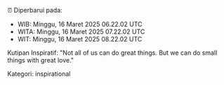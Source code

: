 ⏰ Diperbarui pada:
- WIB: Minggu, 16 Maret 2025 06.22.02 UTC
- WITA: Minggu, 16 Maret 2025 07.22.02 UTC
- WIT: Minggu, 16 Maret 2025 08.22.02 UTC

Kutipan Inspiratif:
"Not all of us can do great things. But we can do small things with great love."


Kategori: inspirational

